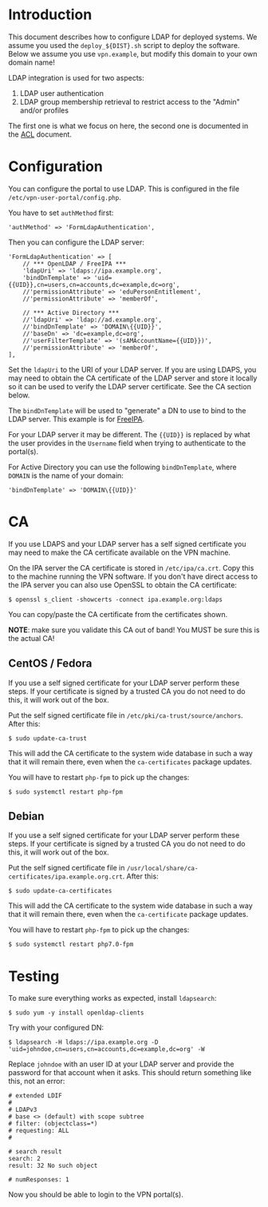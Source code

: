 # Introduction

This document describes how to configure LDAP for deployed systems. We assume 
you used the `deploy_${DIST}.sh` script to deploy the software. Below we assume 
you use `vpn.example`, but modify this domain to your own domain name!

LDAP integration is used for two aspects:

1. LDAP user authentication
2. LDAP group membership retrieval to restrict access to the "Admin" and/or 
   profiles

The first one is what we focus on here, the second one is documented in the 
[ACL](ACL.md) document.

# Configuration

You can configure the portal to use LDAP. This is configured in the file 
`/etc/vpn-user-portal/config.php`.

You have to set `authMethod` first:

    'authMethod' => 'FormLdapAuthentication',

Then you can configure the LDAP server:

    'FormLdapAuthentication' => [
        // *** OpenLDAP / FreeIPA ***
        'ldapUri' => 'ldaps://ipa.example.org',
        'bindDnTemplate' => 'uid={{UID}},cn=users,cn=accounts,dc=example,dc=org',
        //'permissionAttribute' => 'eduPersonEntitlement',
        //'permissionAttribute' => 'memberOf',

        // *** Active Directory ***
        //'ldapUri' => 'ldap://ad.example.org',
        //'bindDnTemplate' => 'DOMAIN\{{UID}}',
        //'baseDn' => 'dc=example,dc=org',
        //'userFilterTemplate' => '(sAMAccountName={{UID}})',
        //'permissionAttribute' => 'memberOf',
    ],

Set the `ldapUri` to the URI of your LDAP server. If you are using LDAPS, you 
may need to obtain the CA certificate of the LDAP server and store it 
locally so it can be used to verify the LDAP server certificate. See the
CA section below.

The `bindDnTemplate` will be used to "generate" a DN to use to bind to the 
LDAP server. This example is for [FreeIPA](https://www.freeipa.org/).

For your LDAP server it may be different. The `{{UID}}` is replaced by what the 
user provides in the `Username` field when trying to authenticate to the 
portal(s).

For Active Directory you can use the following `bindDnTemplate`, where `DOMAIN`
is the name of your domain:

    'bindDnTemplate' => 'DOMAIN\{{UID}}'

# CA

If you use LDAPS and your LDAP server has a self signed certificate you may
need to make the CA certificate available on the VPN machine.

On the IPA server the CA certificate is stored in `/etc/ipa/ca.crt`. Copy this 
to the machine running the VPN software. If you don't have direct access to the
IPA server you can also use OpenSSL to obtain the CA certificate:

    $ openssl s_client -showcerts -connect ipa.example.org:ldaps

You can copy/paste the CA certificate from the certificates shown. 

**NOTE**: make sure you validate this CA out of band! You MUST be sure this 
is the actual CA!

## CentOS / Fedora

If you use a self signed certificate for your LDAP server perform these steps. 
If your certificate is signed by a trusted CA you do not need to do this, it
will work out of the box.

Put the self signed certificate file in `/etc/pki/ca-trust/source/anchors`. 
After this:

    $ sudo update-ca-trust

This will add the CA certificate  to the system wide database in such a way
that it will remain there, even when the `ca-certificates` package updates.

You will have to restart `php-fpm` to pick up the changes:

    $ sudo systemctl restart php-fpm

## Debian

If you use a self signed certificate for your LDAP server perform these steps. 
If your certificate is signed by a trusted CA you do not need to do this, it
will work out of the box.

Put the self signed certificate file in 
`/usr/local/share/ca-certificates/ipa.example.org.crt`. After this:
 
    $ sudo update-ca-certificates

This will add the CA certificate  to the system wide database in such a way
that it will remain there, even when the `ca-certificate` package updates.

You will have to restart `php-fpm` to pick up the changes:

    $ sudo systemctl restart php7.0-fpm

# Testing

To make sure everything works as expected, install `ldapsearch`:

    $ sudo yum -y install openldap-clients

Try with your configured DN:

    $ ldapsearch -H ldaps://ipa.example.org -D 'uid=johndoe,cn=users,cn=accounts,dc=example,dc=org' -W

Replace `johndoe` with an user ID at your LDAP server and provide the password
for that account when it asks. This should return something like this, not an 
error:

    # extended LDIF
    #
    # LDAPv3
    # base <> (default) with scope subtree
    # filter: (objectclass=*)
    # requesting: ALL
    #

    # search result
    search: 2
    result: 32 No such object

    # numResponses: 1

Now you should be able to login to the VPN portal(s).
